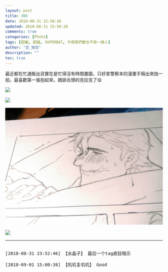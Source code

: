 ```yaml
---
layout: post
title: 306
date: 2018-08-31 15:58:28
updated: 2018-08-31 15:58:28
comments: true
categories: [Photo]
tags: [超蝙, 超蝠, SUPERBAT, 今夜我們誰也不該一個人]
author: "恋_独哲"
description: ""
toc: true
---
```


<p dir="ltr"  >最近都在忙通販出貨實在是忙得沒有時間畫圖，只好拿警察本的漫畫手稿出來拍一拍，最喜歡第一張抱起來，跟舔舌頭的克拉克了😋</p>

![](https://raw.githubusercontent.com/alicewish/maple50821/master/img_YW5MWVN1NEpoZFZtVjExREdCak91dEZUVzAxek9qUzc4dGF1YTVId2JKTis2eDAwNFJrQWV3PT0.jpg)

![](https://raw.githubusercontent.com/alicewish/maple50821/master/img_YW5MWVN1NEpoZFZtVjExREdCak91am9OWXdiUm8rSitwMVdUSXcyTHJURm93cDNyMXdaeWF3PT0.jpg)

![](https://raw.githubusercontent.com/alicewish/maple50821/master/img_YW5MWVN1NEpoZFZtVjExREdCak91dkpQS2lXOU9pRkdPRk55SGMrVlVKWmlobVM5a2J4Nm5RPT0.jpg)

![](https://raw.githubusercontent.com/alicewish/maple50821/master/img_YW5MWVN1NEpoZFZtVjExREdCak91aDVORlBWbFM1RjNwOUJFSWhEbmVZTzZiRTVOSkFoWm5nPT0.jpg)

---

<pre>

[2018-08-31 23:52:46] 【水晶子】 最后一个tag疯狂暗示

[2018-09-01 15:00:38] 【叽叽复叽叽】 Good

</pre>